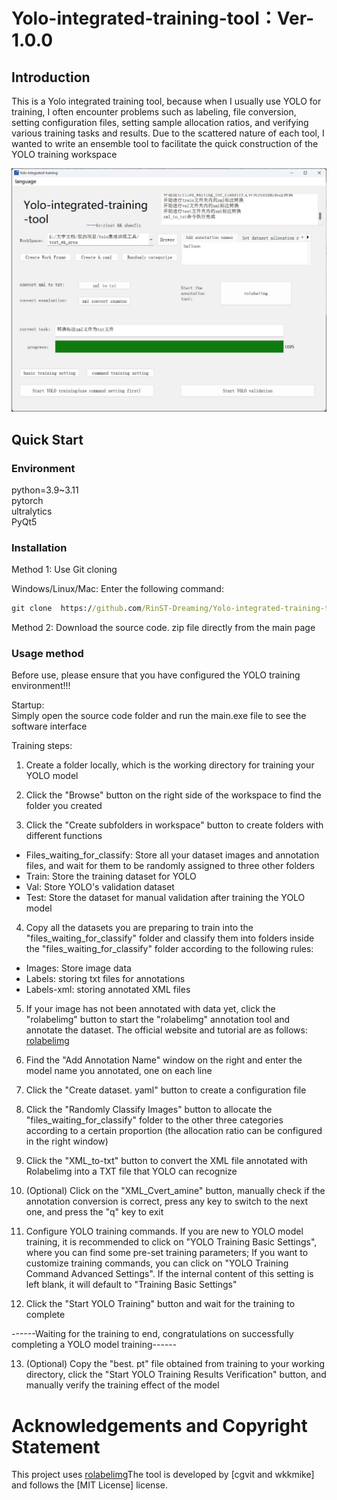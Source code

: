# Yolo-integrated-training-tool：Ver-1.0.0  
  
## Introduction
This is a Yolo integrated training tool, because when I usually use YOLO for training, I often encounter problems such as labeling, file conversion, setting configuration files, setting sample allocation ratios, and verifying various training tasks and results. Due to the scattered nature of each tool, I wanted to write an ensemble tool to facilitate the quick construction of the YOLO training workspace

![main_menu.jpg is initialing](./README_images/en/main_menu.jpg)
  
## Quick Start

### Environment

python=3.9~3.11  
pytorch  
ultralytics  
PyQt5  

### Installation

Method 1: Use Git cloning

Windows/Linux/Mac: Enter the following command:  
```cmd
git clone  https://github.com/RinST-Dreaming/Yolo-integrated-training-tool.git
```  
  
Method 2: Download the source code. zip file directly from the main page
### Usage method
Before use, please ensure that you have configured the YOLO training environment!!!

Startup:   
Simply open the source code folder and run the main.exe file to see the software interface
  
Training steps:  

1. Create a folder locally, which is the working directory for training your YOLO model  
   
2. Click the "Browse" button on the right side of the workspace to find the folder you created  
   
3. Click the "Create subfolders in workspace" button to create folders with different functions
- Files_waiting_for_classify: Store all your dataset images and annotation files, and wait for them to be randomly assigned to three other folders
- Train: Store the training dataset for YOLO
- Val: Store YOLO's validation dataset
- Test: Store the dataset for manual validation after training the YOLO model

4. Copy all the datasets you are preparing to train into the "files_waiting_for_classify" folder and classify them into folders inside the "files_waiting_for_classify" folder according to the following rules:
- Images: Store image data
- Labels: storing txt files for annotations
- Labels-xml: storing annotated XML files
  
5. If your image has not been annotated with data yet, click the "rolabelimg" button to start the "rolabelimg" annotation tool and annotate the dataset. The official website and tutorial are as follows: [rolabelimg](https://github.com/cgvict/roLabelImg)  
   
6. Find the "Add Annotation Name" window on the right and enter the model name you annotated, one on each line
   
7. Click the "Create dataset. yaml" button to create a configuration file
   
8. Click the "Randomly Classify Images" button to allocate the "files_waiting_for_classify" folder to the other three categories according to a certain proportion (the allocation ratio can be configured in the right window)
   
9.  Click the "XML_to-txt" button to convert the XML file annotated with Rolabelimg into a TXT file that YOLO can recognize
    
10. (Optional) Click on the "XML_Cvert_amine" button, manually check if the annotation conversion is correct, press any key to switch to the next one, and press the "q" key to exit
    
11. Configure YOLO training commands. If you are new to YOLO model training, it is recommended to click on "YOLO Training Basic Settings", where you can find some pre-set training parameters; If you want to customize training commands, you can click on "YOLO Training Command Advanced Settings". If the internal content of this setting is left blank, it will default to "Training Basic Settings"
    
12. Click the "Start YOLO Training" button and wait for the training to complete
    
------Waiting for the training to end, congratulations on successfully completing a YOLO model training------

13.  (Optional) Copy the "best. pt" file obtained from training to your working directory, click the "Start YOLO Training Results Verification" button, and manually verify the training effect of the model  
    
# Acknowledgements and Copyright Statement
This project uses [rolabelimg](https://github.com/cgvict/roLabelImg)The tool is developed by [cgvit and wkkmike] and follows the [MIT License] license. 